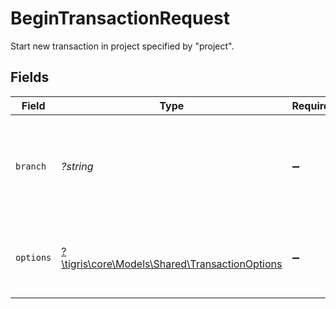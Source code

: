 # BeginTransactionRequest

Start new transaction in project specified by "project".


## Fields

| Field                                                                                       | Type                                                                                        | Required                                                                                    | Description                                                                                 |
| ------------------------------------------------------------------------------------------- | ------------------------------------------------------------------------------------------- | ------------------------------------------------------------------------------------------- | ------------------------------------------------------------------------------------------- |
| `branch`                                                                                    | *?string*                                                                                   | :heavy_minus_sign:                                                                          | Optionally specify a project branch name to perform operation on                            |
| `options`                                                                                   | [?\tigris\core\Models\Shared\TransactionOptions](../../Models/Shared/TransactionOptions.md) | :heavy_minus_sign:                                                                          | Options that can be used to modify the transaction semantics.                               |